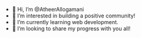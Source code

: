 - 👋 Hi, I’m @AtheerAllogamani
- 👀 I’m interested in building a positive community!
- 🌱 I’m currently learning web development.
- 💞️ I’m looking to share my progress with you all!
